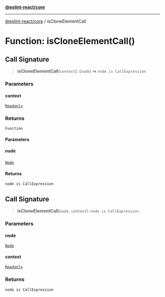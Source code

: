 [**@eslint-react/core**](../README.md)

***

[@eslint-react/core](../README.md) / isCloneElementCall

# Function: isCloneElementCall()

## Call Signature

> **isCloneElementCall**(`context`): (`node`) => `node is CallExpression`

### Parameters

#### context

[`Readonly`](../-internal-/type-aliases/Readonly.md)

### Returns

`Function`

#### Parameters

##### node

[`Node`](../-internal-/type-aliases/Node.md)

#### Returns

`node is CallExpression`

## Call Signature

> **isCloneElementCall**(`node`, `context`): `node is CallExpression`

### Parameters

#### node

[`Node`](../-internal-/type-aliases/Node.md)

#### context

[`Readonly`](../-internal-/type-aliases/Readonly.md)

### Returns

`node is CallExpression`
